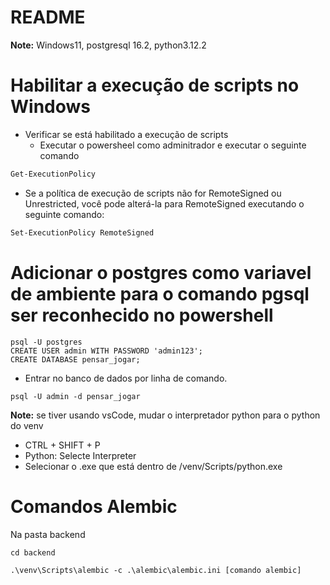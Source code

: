# README

**Note:** Windows11, postgresql 16.2, python3.12.2

# Habilitar a execução de scripts no Windows

* Verificar se está habilitado a execução de scripts
    * Executar o powersheel como adminitrador e executar o seguinte comando

```bash
Get-ExecutionPolicy
```

* Se a política de execução de scripts não for RemoteSigned ou Unrestricted, você pode alterá-la para RemoteSigned executando o seguinte comando:

```bash
Set-ExecutionPolicy RemoteSigned
```

# Adicionar o postgres como variavel de ambiente para o comando pgsql ser reconhecido no powershell

```
psql -U postgres
CREATE USER admin WITH PASSWORD 'admin123';
CREATE DATABASE pensar_jogar;
```

* Entrar no banco de dados por linha de comando.

```
psql -U admin -d pensar_jogar
```

**Note:** se tiver usando vsCode, mudar o interpretador python para o python do venv

* CTRL + SHIFT + P
* Python: Selecte Interpreter
* Selecionar o .exe que está dentro de /venv/Scripts/python.exe

# Comandos Alembic

Na pasta backend
```
cd backend
```

```
.\venv\Scripts\alembic -c .\alembic\alembic.ini [comando alembic]
```